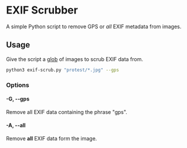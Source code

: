 # EXIF Scrubber

A simple Python script to remove GPS or _all_ EXIF metadata from images.

## Usage
Give the script a [glob](https://docs.python.org/3/library/glob.html) of images to scrub EXIF data from.

```bash
python3 exif-scrub.py "protest/*.jpg" --gps
```

### Options
#### -G, --gps
Remove all EXIF data containing the phrase "gps".

#### -A, --all
Remove **all** EXIF data form the image.
